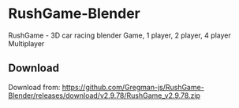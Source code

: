 # RushGame-Blender
RushGame - 3D car racing blender Game, 1 player, 2 player, 4 player
Multiplayer

Download
-----------
Download from: https://github.com/Gregman-js/RushGame-Blender/releases/download/v2.9.78/RushGame_v2.9.78.zip
